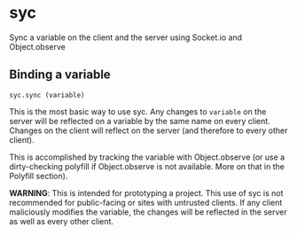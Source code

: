 syc
===

Sync a variable on the client and the server using Socket.io and Object.observe


## Binding a variable

`syc.sync (variable)`

This is the most basic way to use syc. Any changes to `variable` on the server will be reflected on a variable by the same name on every client. Changes on the client will reflect on the server (and therefore to every other client).

This is accomplished by tracking the variable with Object.observe (or use a dirty-checking polyfill if Object.observe is not available. More on that in the Polyfill section).

**WARNING**: This is intended for prototyping a project. This use of syc is not recommended for public-facing or sites with untrusted clients. If any client maliciously modifies the variable, the changes will be reflected in the server as well as every other client.
